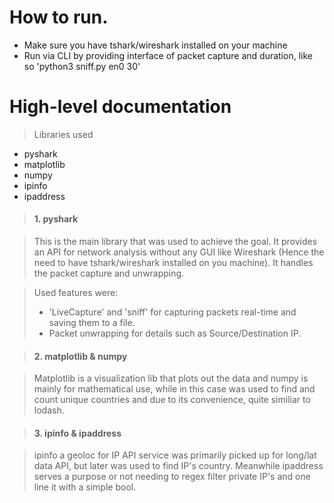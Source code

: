 # How to run.

- Make sure you have tshark/wireshark installed on your machine
- Run via CLI by providing interface of packet capture and duration, like so 'python3 sniff.py en0 30'

# High-level documentation

> Libraries used

* pyshark
* matplotlib
* numpy
* ipinfo
* ipaddress

> #### 1. pyshark 

> This is the main library that was used to achieve the goal. It provides an API for network analysis without any GUI like Wireshark (Hence the need to have tshark/wireshark installed on you machine). It handles the packet capture and unwrapping.

> Used features were:
> - 'LiveCapture' and 'sniff' for capturing packets real-time and saving them to a file.
> - Packet unwrapping for details such as Source/Destination IP.

> #### 2. matplotlib & numpy 

> Matplotlib is a visualization lib that plots out the data and numpy is mainly for mathematical use, while in this case was used to find and count unique countries and due to its convenience, quite similiar to lodash.

> #### 3. ipinfo & ipaddress 

> ipinfo a geoloc for IP API service was primarily picked up for long/lat data API, but later was used to find IP's country. Meanwhile ipaddress serves a purpose or not needing to regex filter private IP's and one line it with a simple bool.
